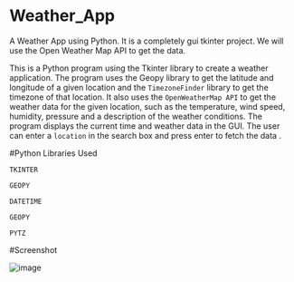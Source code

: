 # Weather_App
 A Weather App using Python. It is a completely gui tkinter project.  We will use the Open Weather Map API to get the data. 

 This is a Python program using the Tkinter library to create a weather application. The program uses the Geopy library to get the latitude and longitude of a given location and the `TimezoneFinder` library to get the timezone of that location. It also uses the `OpenWeatherMap API` to get the weather data for the given location, such as the temperature, wind speed, humidity, pressure and a description of the weather conditions. The program displays the current time and weather data in the GUI. The user can enter a `location` in the search box and press enter to fetch the data .

#Python Libraries Used

`TKINTER`

`GEOPY`

`DATETIME`

`GEOPY`

`PYTZ`

#Screenshot

![image](https://github.com/sonadukane18/Weather_App/assets/120325353/fb98be68-41f7-4e61-bbc7-739e79dd8908)
